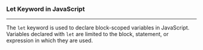 ### Let Keyword in JavaScript
---
The `let` keyword is used to declare block-scoped variables in JavaScript. Variables declared with `let` are limited to the block, statement, or expression in which they are used.

